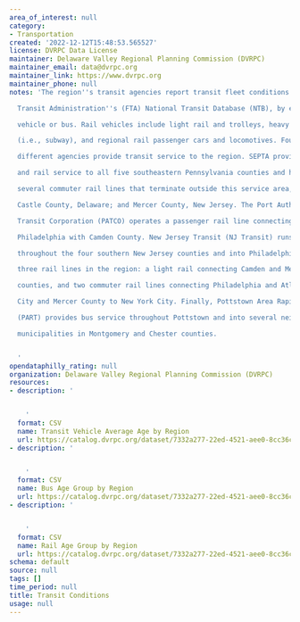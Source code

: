 ```yaml
---
area_of_interest: null
category:
- Transportation
created: '2022-12-12T15:48:53.565527'
license: DVRPC Data License
maintainer: Delaware Valley Regional Planning Commission (DVRPC)
maintainer_email: data@dvrpc.org
maintainer_link: https://www.dvrpc.org
maintainer_phone: null
notes: 'The region''s transit agencies report transit fleet conditions to the Federa

  Transit Administration''s (FTA) National Transit Database (NTB), by either rail

  vehicle or bus. Rail vehicles include light rail and trolleys, heavy rail

  (i.e., subway), and regional rail passenger cars and locomotives. Four

  different agencies provide transit service to the region. SEPTA provides bus

  and rail service to all five southeastern Pennsylvania counties and has

  several commuter rail lines that terminate outside this service area, in New

  Castle County, Delaware; and Mercer County, New Jersey. The Port Authority

  Transit Corporation (PATCO) operates a passenger rail line connecting

  Philadelphia with Camden County. New Jersey Transit (NJ Transit) runs buses

  throughout the four southern New Jersey counties and into Philadelphia and has

  three rail lines in the region: a light rail connecting Camden and Mercer

  counties, and two commuter rail lines connecting Philadelphia and Atlantic

  City and Mercer County to New York City. Finally, Pottstown Area Rapid Transit

  (PART) provides bus service throughout Pottstown and into several neighboring

  municipalities in Montgomery and Chester counties.


  '
opendataphilly_rating: null
organization: Delaware Valley Regional Planning Commission (DVRPC)
resources:
- description: '


    '
  format: CSV
  name: Transit Vehicle Average Age by Region
  url: https://catalog.dvrpc.org/dataset/7332a277-22ed-4521-aee0-8cc36c9a2846/resource/186cefd6-41d8-4696-8a6d-525f3fb45e2f/download/transit_conditions.vehicle_age_average_by_region.csv
- description: '


    '
  format: CSV
  name: Bus Age Group by Region
  url: https://catalog.dvrpc.org/dataset/7332a277-22ed-4521-aee0-8cc36c9a2846/resource/38110e7b-07be-4aea-97d8-2fc1cde44d48/download/transit_conditions.vehicle_age_group_bus_by_region.csv
- description: '


    '
  format: CSV
  name: Rail Age Group by Region
  url: https://catalog.dvrpc.org/dataset/7332a277-22ed-4521-aee0-8cc36c9a2846/resource/86ed8f3d-e183-45a8-9cc0-583bcec25739/download/transit_conditions.vehicle_age_group_rail_by_region.csv
schema: default
source: null
tags: []
time_period: null
title: Transit Conditions
usage: null
---
```

